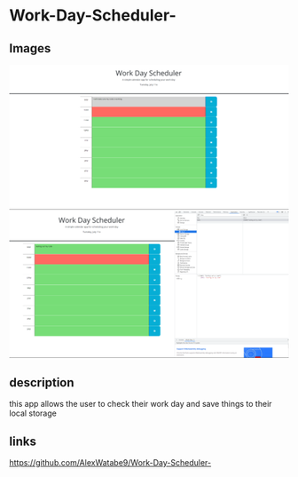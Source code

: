 # Work-Day-Scheduler-

## Images
![screenshot of the Work day Planner](./Assets/image.png)
![screenshot of the Work day Planner](./Assets/image-1.png)

## description 
this app allows the user to check their work day and save things to their local storage 

## links 
https://github.com/AlexWatabe9/Work-Day-Scheduler-
